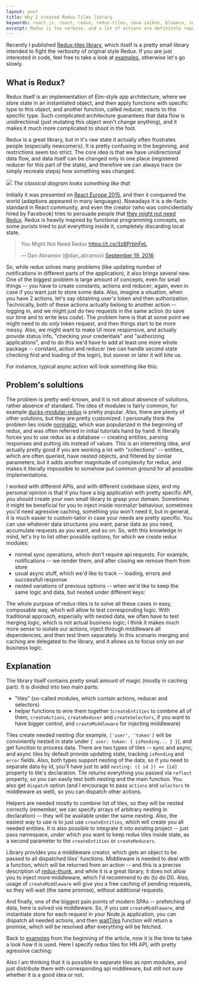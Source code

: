 ```yaml
---
layout: post
title: Why I created Redux-Tiles library
keywords: react.js, react, redux, redux-tiles, seva zaikov, bloomca, server-side rendering, prefetch, javascript
excerpt: Redux is too verbose, and a lot of actions are definitely repetitive. There are a lot of approaches how to mitigate it using middleware, but I think in a typical app almost all concepts are unnecessary – you don't really have to know about constants, actions and reducers.
---
```


Recently I published [Redux-tiles library](https://github.com/Bloomca/redux-tiles), which itself is a pretty small library intended to fight the verbosity of original style Redux. If you are just interested in code, feel free to take a look at [examples](https://github.com/Bloomca/redux-tiles/tree/master/examples), otherwise let's go slowly.

## What is Redux?

Redux itself is an implementation of Elm-style app architecture, where we store state in an instantiated object, and then apply functions with specific type to this object, and another function, called reducer, reacts to this specific type. Such complicated architecture guarantees that data flow is unidirectional (just mutating this object won't change anything), and it makes it much more complicated to shoot in the foot.

Redux is a great library, but in it's raw state it actually often frustrates people (especially newcomers). It is pretty confusing in the beginning, and restrictions seem too strict. The core idea is that we have unidirectional data flow, and data itself can be changed only in one place (registered reducer for this part of the state), and therefore we can always trace (or simply recreate steps) how something was changed.

<p class="centred-image full-image">
  <img class="image" src="/assets/img/flux-diagram.png" />
  <em>The classical diagram looks something like that</em>
</p>

 Initially it was presented on [React Europe 2015](https://www.youtube.com/watch?v=xsSnOQynTHs), and then it conquered the world (adaptions appeared in many languages). Nowadays it is a de-facto standard in React community, and even the creator (who was coincidentially hired by Facebook) tries to persuade people that [they might not need Redux](https://medium.com/@dan_abramov/you-might-not-need-redux-be46360cf367). Redux is heavily inspired by functional programming concepts, so some purists tried to put everything inside it, completely discarding local state.

<blockquote class="twitter-tweet" data-lang="en"><p lang="en" dir="ltr">You Might Not Need Redux <a href="https://t.co/3zBPrbhFeL">https://t.co/3zBPrbhFeL</a></p>&mdash; Dan Abramov (@dan_abramov) <a href="https://twitter.com/dan_abramov/status/777983404914671616">September 19, 2016</a></blockquote>
<script async src="//platform.twitter.com/widgets.js" charset="utf-8"></script>

So, while redux solves many problems (like updating number of notifications in different parts of the application), it also brings several new. One of the biggest problem is large amount of concepts, even for small things -- you have to create constants, actions and reducer; again, even in case if you want just to store some data. Also, imagine a situation, when you have 2 actions, let's say obtaining user's token and then authorization. Technically, both of these actions actually belong to another action -- logging in, and we might just do two requests in the same action (to save our time and to write less code). The problem here is that at some point we might need to do _only_ token request, and then things start to be more messy. Also, we might want to make UI more responsive, and actually provide status info, "checking your credentials" and "authorizing applications", and to do this we'd have to add at least one more whole package -- constant, action and reducer (we can handle second state checking first and loading of the login), but sooner or later it will bite us.

For instance, typical async action will look something like this:
<script src="https://gist.github.com/Bloomca/81b2f489e96c604747be407792612c6c.js"></script>

## Problem's solultions

The problem is pretty well-known, and it is not about absence of solutions, rather absence of standard. The idea of modules is fairly common, for example [ducks-modular-redux](https://github.com/erikras/ducks-modular-redux) is pretty popular. Also, there are plenty of other solutions, but they are pretty customized. I personally think the problem lies inside [normalizr](https://github.com/paularmstrong/normalizr), which was popularized in the beginning of redux, and was often referred in initial tutorials hand by hand. It literally forces you to use redux as a database -- creating entities, parsing responses and putting ids instead of values. This is an interesting idea, and actually pretty good if you are working a lot with "collections" -- entities, which are often queried, have nested objects, and filtered by similar parameters; but it adds another magnitude of complexity for redux, and makes it literally impossible to somehow put common ground for all possible implementations.

I worked with different APIs, and with different codebase sizes, and my personal opinion is that if you have a big application with pretty specific API, you should create your own small library to grasp your domain. Sometimes it might be beneficial for you to inject inside normalizr behaviour, sometimes you'd need agressive caching, something you won't need it, but in general, it is much easier to custom-tailor in case your needs are pretty specific. You can use whatever data structures you want, parse data as you need, accumulate requests as you want, and so on.
So, with this knowledge in mind, let's try to list other possible options, for which we create redux modules:
- normal sync operations, which don't require api requests. For example, notifications -- we render them, and after closing we remove them from store
- usual async stuff, which we'd like to track -- loading, errors and successfull response
- nested variations of previous options -- when we'd like to keep the same logic and data, but nested under different keys:

The whole purpose of redux-tiles is to solve all these cases in easy, composable way, which will allow to test corresponding logic. With traditional approach, especially with nested data, we often have to test merging logic, which is not actual business logic; I think it makes much more sense to isolate our actions, inject through middleware all dependencies, and then test them separately. In this scenario merging and caching are delegated to the library, and it allows us to focus only on our business logic.

## Explanation

The library itself contains pretty small amount of magic (mostly in caching part). It is divided into two main parts:
- "tiles" (so-called modules, which contain actions, reducer and selectors)
- helper functions to wire them together (`createEntities` to combine all of them, `createActions`, `createReducer` and `createSelectors`, if you want to have bigger control, and `createMiddleware` for injecting middleware)

Tiles create needed nesting (for example, `['user', 'token']` will be conviniently nested in state under `{ user: token: { isPending... } }`), and get function to process data. There are two types of tiles -- sync and async, and async tiles by default provide updating state, tracking `isPending` and `error` fields. Also, both types support nesting of the data, so if you need to separate data by id, you'll have just to add `nesting: ({ id }) => [id]` property to tile's declaration.
Tile returns everything you passed via `reflect` property, so you can easily test both nesting and the main function.
You also get `dispatch` option (and I encourage to pass `actions` and `selectors` to middleware as well), so you can dispatch other actions.

Helpers are needed mostly to combine list of tiles, so they will be nested correctly (remember, we can specify arrays of arbitrary nesting in declaration) -- they will be available under the same nesting. Also, the easiest way to use is to just use `createEntities`, which will create you all needed entities. It is also possible to integrate it into existing project -- just pass namespace, under which you want to keep redux tiles inside state, as a second parameter to the `createEntities` or `createReducers`.

Library provides you a middleware creator, which gets an object to be passed to all dispatched tiles' functions. Middleware is needed to deal with a function, which will be returned from an action -- and this is a precise description of [redux-thunk](https://github.com/gaearon/redux-thunk), and while it is a great library, it does not allow you to inject more middleware, which I'd recommend to do (to do DI). Also, usage of `createMiddleware` will give you a free caching of pending requests, so they will wait (the same promise), without additional requests.

And finally, one of the biggest pain points of modern SPAs -- prefetching of data, here is solved via middleware. So, if you use `createMiddleware`, and instantiate store for each request in your Node.js application, you can dispatch all needed actions, and then [waitTiles](https://github.com/Bloomca/redux-tiles/blob/master/examples/hacker-news-api/__test__/app.spec.js#L14) function will return a promise, which will be resolved after everything will be fetched.

Back to [examples](https://github.com/Bloomca/redux-tiles/tree/master/examples/hacker-news-api) from the beginning of the article, now it is the time to take a look how it is used. Here I specify redux tiles for HN API, with pretty agressive caching:
<script src="https://gist.github.com/Bloomca/0942d38d9d366a9de0d84ca1141598b9.js"></script>


Also I am thinking that it is possible to separate tiles as npm modules, and just distribute them with corresponding api middleware, but still not sure whether it is a good idea or not.
